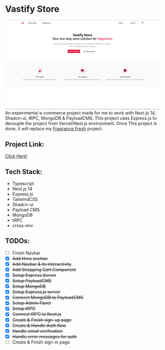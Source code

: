 # Vastify Store
![Website Thumbnail](public/images/hero.png)
An experimental e-commerce project made for me to work with Next.js 14, Shadcn-ui, tRPC, MongoDB & PayloadCMS. This project uses Express.js to decouple the project from Vercel/Next.js environment. Once This project is done, it will replace my [Fragrance Fresh](https://fragrance-fresh.vercel.app/) project.

## Project Link: 
[Click Here!](http://vastify.vercel.app/)

## Tech Stack:
- Typescript
- Next.js 14
- Express.js
- TailwindCSS
- Shadcn-ui
- Payload CMS  
- MongoDB 
- tRPC
- cross-env

## TODOs:
- [ ] Finish Navbar
- [x] ~~Add Hero section~~
- [x] ~~Add Navbar & its interactivity~~
- [x] ~~Add Shopping Cart Component~~
- [x] ~~Setup Express Server~~
- [x] ~~Setup PayloadCMS~~
- [x] ~~Setup MongoDB~~
- [x] ~~Setup Express.js server~~
- [x] ~~Connect MongoDB to PayloadCMS~~
- [x] ~~Setup Admin Panel~~
- [x] ~~Setup tRPC~~
- [x] ~~Connect tRPC to Next.js~~
- [x] ~~Create & Finish sign-up page~~
- [x] ~~Create & Handle Auth flow~~
- [x] ~~Handle email verification~~
- [x] ~~Handle error messages for auth~~
- [ ] Create & Finish sign-in page